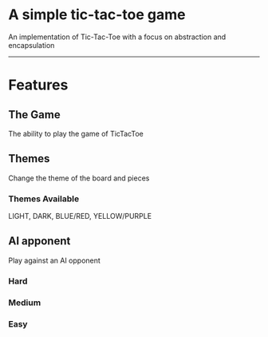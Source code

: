 # A simple tic-tac-toe game

An implementation of Tic-Tac-Toe with a focus on abstraction and encapsulation

***
# Features
## The Game
The ability to play the game of TicTacToe
## Themes
Change the theme of the board and pieces
### Themes Available
LIGHT, DARK, BLUE/RED, YELLOW/PURPLE
## AI apponent  
Play against an AI opponent
### Hard
### Medium
### Easy
